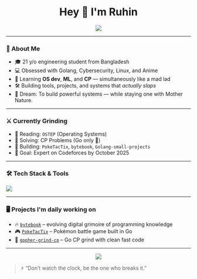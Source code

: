 <h1 align="center">Hey 👋 I'm Ruhin</h1>

<p align="center">
  <img src="https://readme-typing-svg.herokuapp.com?color=6FFF94&center=true&lines=👨‍💻+Code+like+a+beast;+📚+Learn+like+you're+in+ZAWARUDO;+🚀+Let+ambition+flow+through" />
</p>

---

### 🧠 About Me

- 🎓 21 y/o engineering student from Bangladesh  
- 💻 Obsessed with Golang, Cybersecurity, Linux, and Anime
- 🧠 Learning **OS dev**, **ML**, and **CP** — simultaneously like a mad lad
- 🛠️ Building tools, projects, and systems that *actually slaps*
- 🏁 Dream: To build powerful systems — while staying one with Mother Nature.

---

### ⚔️ Currently Grinding

- 📘 Reading: `OSTEP` (Operating Systems)
- 🧠 Solving: CP Problems (Go only 💨)
- 🔧 Building: `PokeTacTix`, `bytebook`, `Golang-small-projects`
- 🎯 Goal: Expert on Codeforces by October 2025

---

### 🛠️ Tech Stack & Tools

<img src="https://skillicons.dev/icons?i=go,python,bash,git,linux,neovim,c,cpp,js,lua,mysql,postgresql" />

---

### 🖥️ Projects I'm daily working on

- 🔥 [`bytebook`](https://github.com/ifrunruhin12/bytebook) – evolving digital grimoire of programming knowledge  
- 🎮 [`PokeTacTix`](https://github.com/ifrunruhin12/PokeTacTix) – Pokémon battle game built in Go  
- 🧪 [`gopher-grind-cp`](https://github.com/ifrunruhin12/gopher-grind-cp) – Go CP grind with clean fast code

---

<p align="center">
  <img src="https://komarev.com/ghpvc/?username=ifrunruhin12&label=Profile%20Views&color=brightgreen&style=flat" />
</p>

> ⚡ “Don’t watch the clock, be the one who breaks it.”
